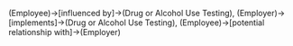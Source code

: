 (Employee)->[influenced by]->(Drug or Alcohol Use Testing), (Employer)->[implements]->(Drug or Alcohol Use Testing), (Employee)->[potential relationship with]->(Employer)